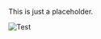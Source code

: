 This is just a placeholder.

![Test](https://media.discordapp.net/attachments/681557952536117359/681938600794783782/Capture.PNG)
